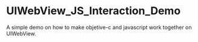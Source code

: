 # UIWebView_JS_Interaction_Demo

A simple demo on how to make objetive-c and javascript work together on UIWebView.

